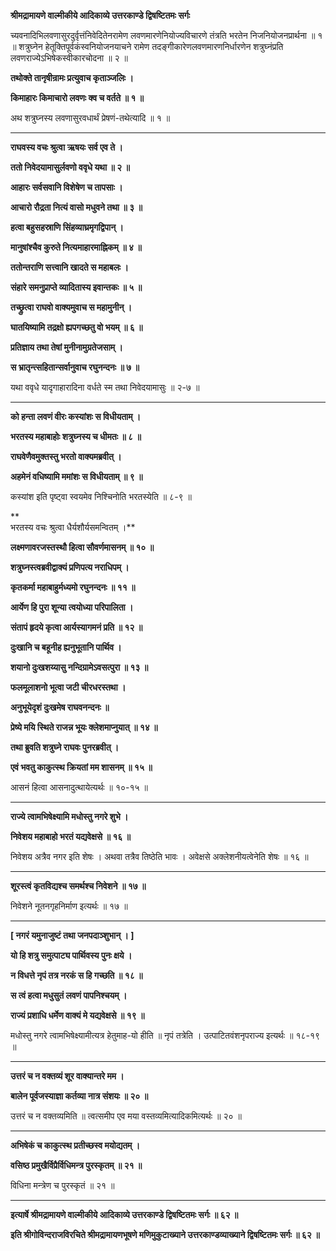 **श्रीमद्रामायणे वाल्मीकीये आदिकाव्ये उत्तरकाण्डे द्विषष्टितमः सर्गः**

च्यवनादिभिलवणासुरदुर्वृत्तंनिवेदितेनरामेण लवणमारणेनियोज्यविचारणे तंत्रति भरतेन निजनियोजनप्रार्थना ॥ १ ॥ शत्रुघ्नेन हेतूक्तिपूर्वकंस्वनियोजनयाचने रामेण तदङ्गीकारेणलवणमारणनिर्धारणेन शत्रुघ्नंप्रति लवणराज्येऽभिषेकस्वीकारचोदना ॥ २ ॥

**तथोक्ते तानृषीन्रामः प्रत्युवाच कृताञ्जलिः ।**

**किमाहारः किमाचारो लवणः क्व च वर्तते ॥ १ ॥**

अथ शत्रुघ्नस्य लवणासुरवधार्थं प्रेषणं-तथेत्यादि ॥ १ ॥

****

**राघवस्य वचः श्रुत्वा ऋषयः सर्व एव ते ।**

**ततो निवेदयामासुर्लवणो ववृधे यथा ॥ २ ॥**

**आहारः सर्वसवानि विशेषेण च तापसाः ।**

**आचारो रौद्रता नित्यं वासो मधुवने तथा ॥ ३ ॥**

**हत्वा बहुसहस्राणि सिंहव्याघ्रमृगद्विपान् ।**

**मानुषांश्चैव कुरुते नित्यमाहारमाह्निकम् ॥ ४ ॥**

**ततोन्तराणि सत्त्वानि खादते स महाबलः ।**

**संहारे समनुप्राप्ते व्यादितास्य इवान्तकः ॥ ५ ॥**

**तच्छ्रुत्वा राघवो वाक्यमुवाच स महामुनीन् ।**

**घातयिष्यामि तद्रक्षो ह्यपगच्छतु वो भयम् ॥ ६ ॥**

**प्रतिज्ञाय तथा तेषां मुनीनामुग्रतेजसाम् ।**

**स भ्रातृन्त्सहितान्सर्वानुवाच रघुनन्दनः ॥ ७ ॥**

यथा ववृधे यादृगाहारादिना वर्धते स्म तथा निवेदयामासुः ॥ २-७ ॥

****

**को हन्ता लवणं वीरः कस्यांशः स विधीयताम् ।**

**भरतस्य महाबाहोः शत्रुघ्नस्य च धीमतः ॥ ८ ॥**

**राघवेणैवमुक्तस्तु भरतो वाक्यमब्रवीत् ।**

**अहमेनं वधिष्यामि ममांशः स विधीयताम् ॥ ९ ॥**

कस्यांश इति पृष्ट्वा स्वयमेव निश्चिनोति भरतस्येति ॥ ८-९ ॥

**  
भरतस्य वचः श्रुत्वा धैर्यशौर्यसमन्वितम् ।**

**लक्ष्मणावरजस्तस्थौ हित्वा सौवर्णमासनम् ॥ १० ॥**

**शत्रुघ्नस्त्वब्रवीद्वाक्यं प्रणिपत्य नराधिपम् ।**

**कृतकर्मा महाबाहुर्मध्यमो रघुनन्दनः ॥ ११ ॥**

**आर्येण हि पुरा शून्या त्वयोध्या परिपालिता ।**

**संतापं हृदये कृत्वा आर्यस्यागमनं प्रति ॥ १२ ॥**

**दुःखानि च बहूनीह ह्यनुभूतानि पार्थिव ।**

**शयानो दुःखशय्यासु नन्दिग्रामेऽवसत्पुरा ॥ १३ ॥**

**फलमूलाशनो भूत्वा जटी चीरधरस्तथा ।**

**अनुभूयेदृशं दुःखमेष राघवनन्दनः ॥**

**प्रेष्ये मयि स्थिते राजन्न भूयः क्लेशमाप्नुयात् ॥ १४ ॥**

**तथा ब्रुवति शत्रुघ्ने राघवः पुनरब्रवीत् ।**

**एवं भवतु काकुत्स्थ क्रियतां मम शासनम् ॥ १५ ॥**

आसनं हित्वा आसनादुत्थायेत्यर्थः ॥ १०-१५ ॥

****

**राज्ये त्वामभिषेक्ष्यामि मधोस्तु नगरे शुभे ।**

**निवेशय महाबाहो भरतं यद्यवेक्षसे ॥ १६ ॥**

निवेशय अत्रैव नगर इति शेषः । अथवा तत्रैव तिष्ठेति भावः । अवेक्षसे अक्लेशनीयत्वेनेति शेषः ॥ १६ ॥

****

**शूरस्त्वं कृतविद्यश्च समर्थश्च निवेशने ॥ १७ ॥**

निवेशने नूतनगृहनिर्माण इत्यर्थः ॥ १७ ॥

****

**\[ नगरं यमुनाजुष्टं तथा जनपदाञ्शुभान् । \]**

**यो हि शत्रु समुत्पाट्य पार्थिवस्य पुनः क्षये ।**

**न विधत्ते नृपं तत्र नरकं स हि गच्छति ॥ १८ ॥**

**स त्वं हत्वा मधुसुतं लवणं पापनिश्चयम् ।**

**राज्यं प्रशाधि धर्मेण वाक्यं मे यद्यवेक्षसे ॥ १९ ॥**

मधोस्तु नगरे त्वामभिषेक्ष्यामीत्यत्र हेतुमाह-यो हीति ॥ नृपं तत्रेति । उत्पाटितवंशनृपराज्य इत्यर्थः ॥ १८-१९ ॥

****

**उत्तरं च न वक्तव्यं शूर वाक्यान्तरे मम ।**

**बालेन पूर्वजस्याज्ञा कर्तव्या नात्र संशयः ॥ २० ॥**

उत्तरं च न वक्तव्यमिति ॥ त्वत्समीप एव मया वस्तव्यमित्यादिकमित्यर्थः ॥ २० ॥

****

**अभिषेकं च काकुत्स्थ प्रतीच्छस्व मयोद्यतम् ।**

**वसिष्ठ प्रमुखैर्विप्रैर्विधिमन्त्र पुरस्कृतम् ॥ २१ ॥**

विधिना मन्त्रेण च पुरस्कृतं ॥ २१ ॥

****

**इत्यार्षे श्रीमद्रामायणे वाल्मीकीये आदिकाव्ये उत्तरकाण्डे द्विषष्टितमः सर्गः ॥ ६२ ॥**

**इति श्रीगोविन्दराजविरचिते श्रीमद्रामायणभूषणे मणिमुकुटाख्याने उत्तरकाण्डव्याख्याने द्विषष्टितमः सर्गः ॥ ६२ ॥**

